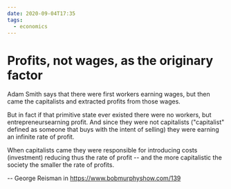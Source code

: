 ```yaml
---
date: 2020-09-04T17:35
tags:
  - economics
---
```


# Profits, not wages, as the originary factor

Adam Smith says that there were first workers earning wages, but then came the capitalists and extracted profits from those wages.

But in fact if that primitive state ever existed there were no workers, but entrepreneursearning profit. And since they were not capitalists ("capitalist" defined as someone that buys with the intent of selling) they were earning an infinite rate of profit.

When capitalists came they were responsible for introducing costs (investment) reducing thus the rate of profit -- and the more capitalistic the society the smaller the rate of profits.

-- George Reisman in https://www.bobmurphyshow.com/139
